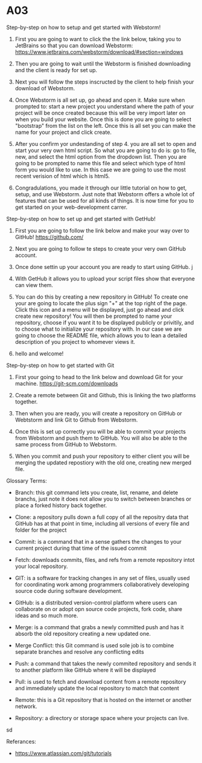 # A03

Step-by-step on how to setup and get started with Webstorm!

1. First you are going to want to click the the link below, taking you to JetBrains so that you can download Webstorm:
https://www.jetbrains.com/webstorm/download/#section=windows

2. Then you are going to wait until the Webstorm is finished downloading and the client is ready for set up.

3. Next you will follow the steps inscructed by the client to help finish your download of Webstorm.

4. Once Webstorm is all set up, go ahead and open it. Make sure when prompted to: start a new project you understand where the path of your project will be once created because this will be very import later on when you build your website. Once this is done you are going to select "bootstrap" from the list on the left. Once this is all set you can make the name for your project and click create. 

5. After you confirm yor undestanding of step 4. you are all set to open and start your very own html script. So what you are going to do is: go to file, new, and select the html option from the dropdown list. Then you are going to be prompted to name this file and select which type of html form you would like to use. In this case we are going to use the most recent verision of html which is html5.

6. Congradulations, you made it through our little tutorial on how to get, setup, and use Webstorm. Just note that Webstorm offers a whole lot of features that can be used for all kinds of things. It is now time for you to get started on your web-development carrer.


Step-by-step on how to set up and get started with GetHub!

1. First you are going to follow the link below and make your way over to GitHub!
https://github.com/

2. Next you are going to follow te steps to create your very own GitHub account.

3. Once done settin up your account you are ready to start using GitHub.
j
4. With GetHub it allows you to upload your script files show that everyone can view them. 

5. You can do this by creating a new repository in GitHub! To create one your are going to locate the plus sign "+" at the top right of the page. Click this icon and a menu will be displayed, just go ahead and click create new repository! You will then be prompted to name your repository, choose if you want it to be displayed publicly or privitily, and to choose what to initialize your repository with. In our case we are going to choose the README file, which allows you to lean a detailed description of you project to whomever views it.

6. hello and welcome!


Step-by-step on how to get started with Git

1. First your going to head to the link below and download Git for your machine.
https://git-scm.com/downloads

2. Create a remote between Git and Github, this is linking the two platforms together.

3. Then when you are ready, you will create a repository on GitHub or Webtstorm and link Git to Github from Webstorm.

4. Once this is set up correctly you will be able to commit your projects from Webstorm and push them to GitHub. You will also be able to the same process from GitHub to Webstorm.

5. When you commit and push your repository to either client you will be merging the updated repostiory with the old one, creating new merged file.



Glossary Terms:

- Branch: this git command lets you create, list, rename, and delete branchs, just note it does not allow you to switch between branches or place a forked history back together.


- Clone: a repository pulls down a full copy of all the repositry data that GitHub has at that point in time, including all versions of every file and folder for the project


- Commit: is a command that in a sense gathers the changes to your current project during that time of the issued commit


- Fetch: downloads commits, files, and refs from a remote repository intot your local repository.


- GIT: is a software for tracking changes in any set of files, usually used for coordinating work among programmers collaboratively developing source code during software development.


- GitHub: is a distributed version-control platform where users can collaborate on or adopt opn source code projects, fork code, share ideas and so much more.


- Merge: is a command that grabs a newly committed push and has it absorb the old repository creating a new updated one.


- Merge Conflict: this Git command is used sole job is to combine separate branches and resolve any conflicting edits


- Push: a command that takes the newly commited repository and sends it to another platform like GitHub where it will be displayed


- Pull: is used to fetch and download content from a remote repository and immediately update the local repository to match that content


- Remote: this is a Git repository that is hosted on the internet or another network.


- Repository: a directory or storage space where your projects can live.

sd

Referances:

- https://www.atlassian.com/git/tutorials
